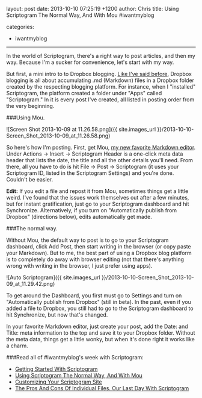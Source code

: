 layout: post
date: 2013-10-10 07:25:19 +1200
author: Chris
title: Using Scriptogram The Normal Way, And With Mou #iwantmyblog  

categories:
  - iwantmyblog

----

<!-- excerpt -->

In the world of Scriptogram, there's a right way to post articles, and then my way. Because I'm a sucker for convenience, let's start with my way.

But first, a mini intro to to Dropbox blogging. [Like I've said before](https://iwantmyname.com/blog/2013/10/getting-started-with-scriptogram.html), Dropbox blogging is all about accumulating .md (Markdown) files in a Dropbox folder created by the respecting blogging platform. For instance, when I "installed" Scriptogram, the platform created a folder under "Apps" called "Scriptogram." In it is every post I've created, all listed in posting order from the very beginning.

<!-- /excerpt -->

###Using Mou.

![Screen Shot 2013-10-09 at 11.26.58.png]({{ site.images_url }}/2013-10-10-Screen_Shot_2013-10-09_at_11.26.58.png)

So here's how I'm posting. First, get Mou, [my new favorite Markdown editor](https://iwantmyname.com/blog/2013/10/tools-we-use-mou-for-writing.html). Under Actions -> Insert -> Scriptogram Header is a one-click meta data header that lists the date, the title and all the other details you'll need. From there, all you have to do is hit File -> Post -> Scriptogram (it uses your Scriptogram ID, listed in the Scriptogram Settings) and you're done. Couldn't be easier.

**Edit:** If you edit a file and repost it from Mou, sometimes things get a little weird. I've found that the issues work themselves out after a few minutes, but for instant gratification, just go to your Scriptogram dashboard and hit Synchronize. Alternatively, if you turn on "Automatically publish from Dropbox" (directions below), edits automatically get made.

###The normal way.

Without Mou, the default way to post is to go to your Scriptogram dashboard, click Add Post, then start writing in the browser (or copy paste your Markdown). But to me, the best part of using a Dropbox blog platform is to completely do away with browser editing (not that there's anything wrong with writing in the browser, I just prefer using apps).

![Auto Scriptogram]({{ site.images_url }}/2013-10-10-Screen_Shot_2013-10-09_at_11.29.42.png)

To get around the Dashboard, you first must go to Settings and turn on "Automatically publish from Dropbox" (still in beta). In the past, even if you added a file to Dropbox, you still had to go to the Scriptogram dashboard to hit Synchronize, but now that's changed. 

In your favorite Markdown editor, just create your post, add the Date: and Title: meta information to the top and save it to your Dropbox folder. Without the meta data, things get a little wonky, but when it's done right it works like a charm.

###Read all of #iwantmyblog's week with Scriptogram:

+ [Getting Started With Scriptogram](https://iwantmyname.com/blog/2013/10/getting-started-with-scriptogram.html)
+ [Using Scriptogram The Normal Way, And With Mou](https://iwantmyname.com/blog/2013/10/using-scriptogram-the-normal-way-and-with-mou-iwantmyblog.html)
+ [Customizing Your Scriptogram Site](https://iwantmyname.com/blog/2013/10/customizing-your-scriptogram-site-iwantmyblog.html)
+ [The Pros And Cons Of Individual Files. Our Last Day With Scriptogram](https://iwantmyname.com/blog/2013/10/the-pros-and-cons-of-individual-files-our-last-day-with-scriptogram-iwantmyblog.html)
